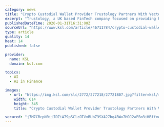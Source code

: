 ```yaml
---
category: news
title: "Crypto Custodial Wallet Provider Trustology Partners With Vectorspace AI to Remove Barriers to Purchase for Its VXV Token"
excerpt: "Trustology, a UK based FinTech company focused on providing high-end, insured custodial wallet solutions to secure and manage cryptoassets in real-time, today announced its partnership with Vectorspace AI to make it safer, faster and easier for token purchasers to send, receive and hold its VXV tokens using TrustVault. Use of TrustVault removes ..."
publishedDateTime: 2020-01-31T16:31:00Z
sourceUrl: "https://www.ksl.com/article/46711784/crypto-custodial-wallet-provider-trustology-partners-with-vectorspace-ai-to-remove-barriers-to-purchase-for-its-vxv-token"
type: article
quality: 14
heat: 14
published: false

provider:
  name: KSL
  domain: ksl.com

topics:
  - AI
  - AI in Finance

images:
  - url: "https://img.ksl.com/slc/2772/277218/27721807.jpg?filter=ksl/responsive_story_lg"
    width: 614
    height: 345
    title: "Crypto Custodial Wallet Provider Trustology Partners With Vectorspace AI to Remove Barriers to Purchase for Its VXV Token"

secured: "j7M7CBcpN0iiIDZiA79pSClzOTVvBUbZ3SXA27bq4RWx7HOJ2aPBo3iHBffve/tboHrPU5f7awxfgjvfvsW69czvaNUPJO/kgAcpQF0xInM6rh/TwneYLUQmqPvAGLJzz0Z//Y2KlT/DkPl1KJeqfA+HJp/Ho0Z3rOmmnzuOZet573CmTNtoP42PyuoWyHnKupf7Twd3d1lByT+6kAI8ZBPz52Pw5t6WrmFphpajcg3CD6wOrYM7r5IDlLfqhvTMBftsnHvWtp3DTHtBnWwAbxouJ2R3MyGj03Xc7WEHwvZxGGL9HD7kATT3Lv+Sx8F55iQmZ+9D1Q4LdUgp3vHrPX9niwOe9tkaJAUmDNL5Dk1BfnOrgagXA1MVv+5zPHgEvNeyW6gBFg1+0VGPvBRSpAdi3ZCOY7G4N8eMAQopY5rKfGC6C2GJaAzuXeDfl17dspEElBlROeiV/EhspB4rS1qZ4aq3qE4kiOGkOvKS+jU=;TgEpoBh1FPjiKbzYDOZbQw=="
---
```


